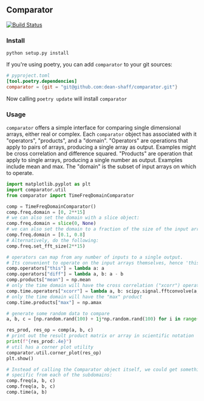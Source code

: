 ## Comparator

[![Build Status](https://travis-ci.org/dean-shaff/comparator.svg?branch=master)](https://travis-ci.org/dean-shaff/comparator)

### Install

```
python setup.py install
```

If you're using poetry, you can add `comparator` to your git sources:

```toml
# pyproject.toml
[tool.poetry.dependencies]
comparator = {git = "git@github.com:dean-shaff/comparator.git"}
```

Now calling `poetry update` will install `comparator`

### Usage

`comparator` offers a simple interface for comparing single dimensional
arrays, either real or complex. Each `comparator` object has associated
with it "operators", "products", and a "domain". "Operators" are operations
that apply to pairs of arrays, producing a single array as output. Examples
might be cross correlation and difference squared. "Products"
are operation that apply to single arrays, producing a single number as output.
Examples include mean and max. The "domain" is the subset of input arrays on
which to operate.

```python
import matplotlib.pyplot as plt
import comparator.util
from comparator import TimeFreqDomainComparator

comp = TimeFreqDomainComparator()
comp.freq.domain = [0, 2**15]
# we can also set the domain with a slice object:
comp.freq.domain = slice(0, None)
# we can also set the domain to a fraction of the size of the input arrays:
comp.freq.domain = [0.1, 0.8]
# Alternatively, do the following:
comp.freq.set_fft_size(2**15)

# operators can map from any number of inputs to a single output.
# Its convenient to operate on the input arrays themselves, hence 'this'
comp.operators["this"] = lambda a: a
comp.operators["diff"] = lambda a, b: a - b
comp.products["mean"] = np.mean
# only the time domain will have the cross correlation ("xcorr") operator
comp.time.operators["xcorr"] = lambda a, b: scipy.signal.fftconvolve(a, b.conj)
# only the time domain will have the "max" product
comp.time.products["max"] = np.amax

# generate some random data to compare
a, b, c = [np.random.rand(100) + 1j*np.random.rand(100) for i in range(3)]

res_prod, res_op = comp(a, b, c)
# print out the result product matrix or array in scientific notation
print(f"{res_prod:.4e}")
# util has a corner plot utility
comparator.util.corner_plot(res_op)
plt.show()

# Instead of calling the Comparator object itself, we could get something
# specific from each of the subdomains:
comp.freq(a, b, c)
comp.freq(a, b, c)
comp.time(a, b)
```
